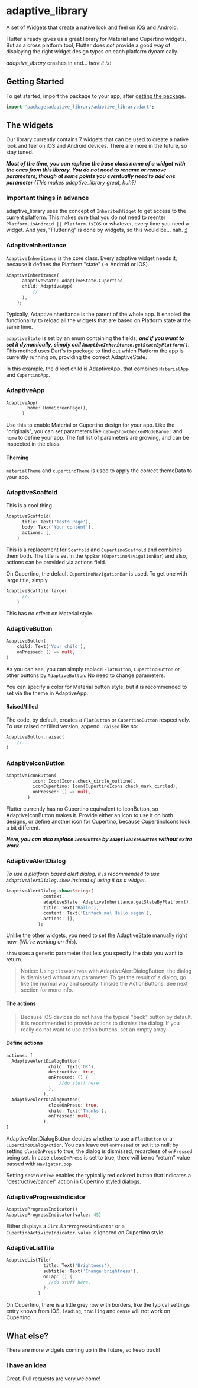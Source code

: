 # adaptive_library

A set of Widgets that create a native look and feel on iOS and Android.

Flutter already gives us a great library for Material and Cupertino widgets.
But as a cross platform tool, Flutter does *not* provide a good way of displaying the right widget design types on each platform dynamically.

*adaptive_library* crashes in and... *here it is!* 

## Getting Started

To get started, import the package to your app, after [getting the package](https://pub.dev/packages/adaptive_library).

```dart
import 'package:adaptive_library/adaptive_library.dart';
```

## The widgets

Our library currently contains 7 widgets that can be used to create a native look and feel on iOS and Android devices.
There are more in the future, so stay tuned.

***Most of the time, you can replace the base class name of a widget with the ones from this library. You do not need to rename or remove parameters; though at some points you eventually need to add one parameter***
*(This makes adaptive_library great, huh?)*

### Important things in advance

adaptive_library uses the concept of `InheritedWidget` to get access to the current platform. This makes sure that you do not need to reenter `Platform.isAndroid || Platform.isIOS` or whatever, every time you need a widget. And yes, "Fluttering" is done by widgets, so this would be... nah. ;)

### AdaptiveInheritance

`AdaptiveInheritance` is the core class. Every adaptive widget needs it, because it defines the Platform "state" (-> Android or iOS).

```dart
AdaptiveInheritance(
      adaptiveState: AdaptiveState.Cupertino,
      child: AdaptiveApp(
          //
      ),
    );
```

Typically, AdaptiveInheritance is the parent of the whole app. It enabled the functionality to reload all the widgets that are based on Platform state at the same time.

`adaptiveState` is set by an enum containing the fields; ***and if you want to set it dynamically, simply call `AdaptiveInheritance.getStateByPlatform()`***.
This method uses Dart's io package to find out which Platform the app is currently running on, providing the correct AdaptiveState.


In this example, the direct child is AdaptiveApp, that combines `MaterialApp` and `CupertinoApp`.

### AdaptiveApp

```dart
AdaptiveApp(
        home: HomeScreenPage(),
      )
```

Use this to enable Material or Cupertino design for your app.
Like the "originals", you can set parameters like `debugShowCheckedModeBanner` and `home` to define your app.
The full list of parameters are growing, and can be inspected in the class.

#### Theming

`materialTheme` and `cupertinoTheme` is used to apply the correct themeData to your app.


### AdaptiveScaffold

This is a cool thing.

```dart
AdaptiveScaffold(
      title: Text('Tests Page'),
      body: Text('Your content'),
      actions: []
    )
```

This is a replacement for `Scaffold` and `CupertinoScaffold` and combines them both.
The title is set in the `AppBar` (`CupertinoNavigationBar`) and also, actions can be provided via actions field.

On Cupertino, the default `CupertinoNavigationBar` is used. To get one with large title, simply

```dart
AdaptiveScaffold.large(
      //...
    )
```

This has no effect on Material style.

### AdaptiveButton

```dart
AdaptiveButton(
    child: Text('Your child'),
    onPressed: () => null,
)
```

As you can see, you can simply replace `FlatButton`, `CupertinoButton` or other buttons by `AdaptiveButton`. No need to change parameters.

You can specify a color for Material button style, but it is recommended to set via the theme in AdaptiveApp.

#### Raised/filled

The code, by default, creates a `FlatButton` or `CupertinoButton` respectively.
To use raised or filled version, append `.raised` like so:

```dart
AdaptiveButton.raised(
    //...
)
```

### AdaptiveIconButton

```dart
AdaptiveIconButton(
          icon: Icon(Icons.check_circle_outline),
          iconCupertino: Icon(CupertinoIcons.check_mark_circled),
          onPressed: () => null,
        )
```

Flutter currently has no Cupertino equivalent to IconButton, so AdaptiveIconButton makes it.
Provide either an icon to use it on both designs, or define another icon for Cupertino, because CupertinoIcons look a bit different.

***Here, you can also replace `IconButton` by `AdaptiveIconButton` without extra work***


### AdaptiveAlertDialog

*To use a platform based alert dialog, it is recommended to use `AdaptiveAlertDialog.show` instead of using it as a widget.*


```dart
AdaptiveAlertDialog.show<String>(
              context,
              adaptiveState: AdaptiveInheritance.getStateByPlatform(),
              title: Text('Hallo'),
              content: Text('Einfach mal Hallo sagen'),
              actions: [],
            );
```

Unlike the other widgets, you need to set the AdaptiveState manually right now. (*We're working on this*).

`show` uses a generic parameter that lets you specify the data you want to return.
> Notice: Using `closeOnPress` with AdaptiveAlertDialogButton, the dialog is dismissed without any parameter. To get the result of a dialog, go like the normal way and specify it inside the ActionButtons. See next section for more info. 

#### The actions

> Because iOS devices do not have the typical "back" button by default, it is recommended to provide actions to dismiss the dialog.
If you really do not want to use action buttons, set an empty array.


#### Define actions

```dart
actions: [
  AdaptiveAlertDialogButton(
                child: Text('OK'),
                destructive: true,
                onPressed: () {
                    //do stuff here
                },
              ),
  AdaptiveAlertDialogButton(
                closeOnPress: true,
                child: Text('Thanks'),
                onPressed: null,
              ),
]
```

AdaptiveAlertDialogButton decides whether to use a `FlatButton` or a `CupertinoDialogAction`.
You can leave out `onPressed` or set it to null; by setting `closeOnPress` to true, the dialog is dismissed, regardless of `onPressed` being set.
In case `closeOnPress` is set to true, there will be no "return" value passed with `Navigator.pop`

Setting `destructive` enables the typically red colored button that indicates a "destructive/cancel" action in Cupertino styled dialogs.

### AdaptiveProgressIndicator

```dart
AdaptiveProgressIndicator()
AdaptiveProgressIndicator(value: 45)            
```

Either displays a `CircularProgressIndicator` or a `CupertinoActivityIndicator`.
`value` is ignored on Cupertino style.


### AdaptiveListTile

```dart
AdaptiveListTile(
              title: Text('Brightness'),
              subtitle: Text('Change brightness'),
              onTap: () {
                //do stuff here.
              },
            )
```

On Cupertino, there is a little grey row with borders, like the typical settings entry known from iOS.
`leading`, `trailing` and `dense` will not work on Cupertino.

## What else?

There are more widgets coming up in the future, so keep track!

### I have an idea

Great. Pull requests are very welcome!
